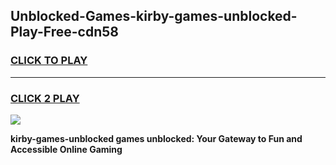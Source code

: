 
## Unblocked-Games-kirby-games-unblocked-Play-Free-cdn58
<h3>
<a href="https://premium76.site?title=kirby-games-unblocked&ref=18A1">CLICK TO PLAY</a></h3>
<hr>

<h3>
<a href="https://premium76.site?title=kirby-games-unblocked&ref=18A1">CLICK 2 PLAY</a>
  
</h3>

<a href="https://premium76.site?title=kirby-games-unblocked&ref=18A1"><img src="https://clearcache.store/games.png"></a>


**kirby-games-unblocked games unblocked: Your Gateway to Fun and Accessible Online Gaming**

